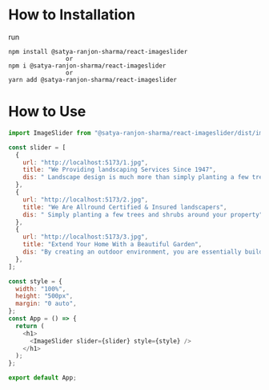 # How to Installation

run

    npm install @satya-ranjon-sharma/react-imageslider
                    or
    npm i @satya-ranjon-sharma/react-imageslider
                    or
    yarn add @satya-ranjon-sharma/react-imageslider

# How to Use

```javascript
import ImageSlider from "@satya-ranjon-sharma/react-imageslider/dist/imageSlider";

const slider = [
  {
    url: "http://localhost:5173/1.jpg",
    title: "We Providing landscaping Services Since 1947",
    dis: " Landscape design is much more than simply planting a few trees and shrubs around your property",
  },
  {
    url: "http://localhost:5173/2.jpg",
    title: "We Are Allround Certified & Insured landscapers",
    dis: " Simply planting a few trees and shrubs around your property",
  },
  {
    url: "http://localhost:5173/3.jpg",
    title: "Extend Your Home With a Beautiful Garden",
    dis: "By creating an outdoor environment, you are essentially building rooms that are ",
  },
];

const style = {
  width: "100%",
  height: "500px",
  margin: "0 auto",
};
const App = () => {
  return (
    <h1>
      <ImageSlider slider={slider} style={style} />
    </h1>
  );
};

export default App;
```
